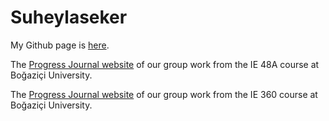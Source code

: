 # Suheylaseker
My Github page is [here](https://suheyla-seker.github.io/Suheyla01/).

The [Progress Journal website](https://pjournal.github.io/boun01g-biktik-r-tik/) of our group work from the IE 48A course at Boğaziçi University.

The [Progress Journal website](https://bu-ie-360.github.io/spring20-Suheylaseker/) of our group work from the IE 360 course at Boğaziçi University.
